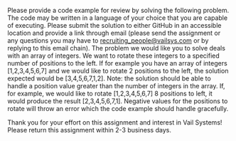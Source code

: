 Please provide a code example for review by solving the following problem. The code may be written in a
language of your choice that you are capable of executing. Please submit the solution to either GitHub in
an accessible location and provide a link through email (please send the assignment or any questions you
may have to recruiting_people@vailsys.com or by replying to this email chain).
The problem we would like you to solve deals with an array of integers. We want to rotate these integers
to a specified number of positions to the left.
If for example you have an array of integers [1,2,3,4,5,6,7] and we would like to rotate 2 positions to the
left, the solution expected would be [3,4,5,6,7,1,2].
Note: the solution should be able to handle a position value greater than the number of integers in the
array. If, for example, we would like to rotate [1,2,3,4,5,6,7] 8 positions to left, it would produce the
result [2,3,4,5,6,7,1]. Negative values for the positions to rotate will throw an error which the code
example should handle gracefully.

Thank you for your effort on this assignment and interest in Vail Systems! Please return this assignment
within 2-3 business days.
